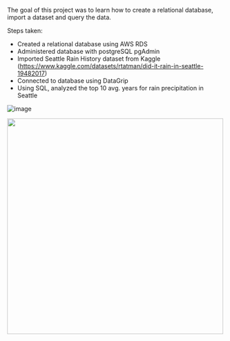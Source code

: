 The goal of this project was to learn how to create a relational database, import a dataset and query the data.

Steps taken:

- Created a relational database using AWS RDS
- Administered database with postgreSQL pgAdmin
- Imported Seattle Rain History dataset from Kaggle (https://www.kaggle.com/datasets/rtatman/did-it-rain-in-seattle-19482017)
- Connected to database using DataGrip
- Using SQL, analyzed the top 10 avg. years for rain precipitation in Seattle

![image](https://user-images.githubusercontent.com/93350017/167045246-87af31d8-4200-4200-bca4-b37e2450e5a0.png)


<img src="https://user-images.githubusercontent.com/93350017/167045246-87af31d8-4200-4200-bca4-b37e2450e5a0.png" width="500" height="500">
